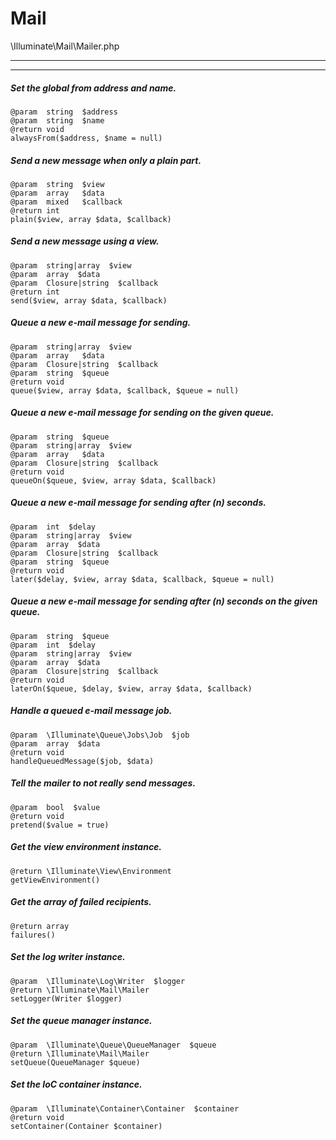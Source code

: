 Mail
============

\Illuminate\Mail\Mailer.php

---


---


<a name="alwaysFrom"></a>
##### Set the global from address and name.

    @param  string  $address
    @param  string  $name
    @return void
    alwaysFrom($address, $name = null)

<a name="plain"></a>
##### Send a new message when only a plain part.

    @param  string  $view
    @param  array   $data
    @param  mixed   $callback
    @return int
    plain($view, array $data, $callback)

<a name="send"></a>
##### Send a new message using a view.

    @param  string|array  $view
    @param  array  $data
    @param  Closure|string  $callback
    @return int
    send($view, array $data, $callback)

<a name="queue"></a>
##### Queue a new e-mail message for sending.

    @param  string|array  $view
    @param  array   $data
    @param  Closure|string  $callback
    @param  string  $queue
    @return void
    queue($view, array $data, $callback, $queue = null)

<a name="queueOn"></a>
##### Queue a new e-mail message for sending on the given queue.

    @param  string  $queue
    @param  string|array  $view
    @param  array   $data
    @param  Closure|string  $callback
    @return void
    queueOn($queue, $view, array $data, $callback)

<a name="later"></a>
##### Queue a new e-mail message for sending after (n) seconds.

    @param  int  $delay
    @param  string|array  $view
    @param  array  $data
    @param  Closure|string  $callback
    @param  string  $queue
    @return void
    later($delay, $view, array $data, $callback, $queue = null)

<a name="laterOn"></a>
##### Queue a new e-mail message for sending after (n) seconds on the given queue.

    @param  string  $queue
    @param  int  $delay
    @param  string|array  $view
    @param  array  $data
    @param  Closure|string  $callback
    @return void
    laterOn($queue, $delay, $view, array $data, $callback)

<a name="handleQueuedMessage"></a>
##### Handle a queued e-mail message job.

    @param  \Illuminate\Queue\Jobs\Job  $job
    @param  array  $data
    @return void
    handleQueuedMessage($job, $data)

<a name="pretend"></a>
##### Tell the mailer to not really send messages.

    @param  bool  $value
    @return void
    pretend($value = true)

<a name="getViewEnvironment"></a>
##### Get the view environment instance.

    @return \Illuminate\View\Environment
    getViewEnvironment()

<a name="failures"></a>
##### Get the array of failed recipients.

    @return array
    failures()

<a name="setLogger"></a>
##### Set the log writer instance.

    @param  \Illuminate\Log\Writer  $logger
    @return \Illuminate\Mail\Mailer
    setLogger(Writer $logger)

<a name="setQueue"></a>
##### Set the queue manager instance.

    @param  \Illuminate\Queue\QueueManager  $queue
    @return \Illuminate\Mail\Mailer
    setQueue(QueueManager $queue)

<a name="setContainer"></a>
##### Set the IoC container instance.

    @param  \Illuminate\Container\Container  $container
    @return void
    setContainer(Container $container)
